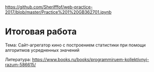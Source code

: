 https://github.com/Sherifffof/web-practice-2017/blob/master/Practice%201%20GB362701.ipynb

# Итоговая работа

Тема: Сайт-агрегатор кино с построением статистики при помощи алгоритмов усредненных значений

Литература: https://www.books.ru/books/programmiruem-kollektivnyi-razum-586615/
